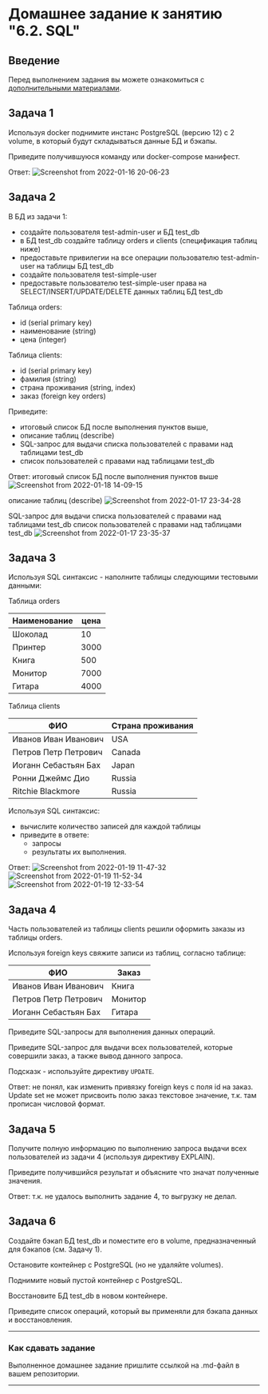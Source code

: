 # Домашнее задание к занятию "6.2. SQL"

## Введение

Перед выполнением задания вы можете ознакомиться с 
[дополнительными материалами](https://github.com/netology-code/virt-homeworks/tree/master/additional/README.md).

## Задача 1

Используя docker поднимите инстанс PostgreSQL (версию 12) c 2 volume, 
в который будут складываться данные БД и бэкапы.

Приведите получившуюся команду или docker-compose манифест.

Ответ:
![Screenshot from 2022-01-16 20-06-23](https://user-images.githubusercontent.com/89036206/149670142-52c81388-6ea3-4d51-8745-1c7f545d3dda.png)


## Задача 2

В БД из задачи 1: 
- создайте пользователя test-admin-user и БД test_db
- в БД test_db создайте таблицу orders и clients (спeцификация таблиц ниже)
- предоставьте привилегии на все операции пользователю test-admin-user на таблицы БД test_db
- создайте пользователя test-simple-user  
- предоставьте пользователю test-simple-user права на SELECT/INSERT/UPDATE/DELETE данных таблиц БД test_db

Таблица orders:
- id (serial primary key)
- наименование (string)
- цена (integer)

Таблица clients:
- id (serial primary key)
- фамилия (string)
- страна проживания (string, index)
- заказ (foreign key orders)

Приведите:
- итоговый список БД после выполнения пунктов выше,
- описание таблиц (describe)
- SQL-запрос для выдачи списка пользователей с правами над таблицами test_db
- список пользователей с правами над таблицами test_db

Ответ:
итоговый список БД после выполнения пунктов выше
![Screenshot from 2022-01-18 14-09-15](https://user-images.githubusercontent.com/89036206/149926376-1cc793ea-fa16-4cd0-b459-ae3367055d58.png)

описание таблиц (describe)
![Screenshot from 2022-01-17 23-34-28](https://user-images.githubusercontent.com/89036206/149949679-871f10bb-8f4c-4227-a5bf-20e8fe6b5b51.png)

SQL-запрос для выдачи списка пользователей с правами над таблицами test_db
список пользователей с правами над таблицами test_db
![Screenshot from 2022-01-17 23-35-37](https://user-images.githubusercontent.com/89036206/149949799-a3140a64-4978-4a5a-8e77-9186ccc18d2b.png)


## Задача 3

Используя SQL синтаксис - наполните таблицы следующими тестовыми данными:

Таблица orders

|Наименование|цена|
|------------|----|
|Шоколад| 10 |
|Принтер| 3000 |
|Книга| 500 |
|Монитор| 7000|
|Гитара| 4000|

Таблица clients

|ФИО|Страна проживания|
|------------|----|
|Иванов Иван Иванович| USA |
|Петров Петр Петрович| Canada |
|Иоганн Себастьян Бах| Japan |
|Ронни Джеймс Дио| Russia|
|Ritchie Blackmore| Russia|

Используя SQL синтаксис:
- вычислите количество записей для каждой таблицы 
- приведите в ответе:
    - запросы 
    - результаты их выполнения.

Ответ:
![Screenshot from 2022-01-19 11-47-32](https://user-images.githubusercontent.com/89036206/150096810-ab1f02d5-ca97-4970-9ec8-cb8f0e8d4729.png)
![Screenshot from 2022-01-19 11-52-34](https://user-images.githubusercontent.com/89036206/150096826-05146e37-9f99-4ccd-9aec-433553a2cd93.png)
![Screenshot from 2022-01-19 12-33-54](https://user-images.githubusercontent.com/89036206/150103549-4c9e12a9-ffaa-47c4-accf-9c87e8c99b37.png)


## Задача 4

Часть пользователей из таблицы clients решили оформить заказы из таблицы orders.

Используя foreign keys свяжите записи из таблиц, согласно таблице:

|ФИО|Заказ|
|------------|----|
|Иванов Иван Иванович| Книга |
|Петров Петр Петрович| Монитор |
|Иоганн Себастьян Бах| Гитара |

Приведите SQL-запросы для выполнения данных операций.

Приведите SQL-запрос для выдачи всех пользователей, которые совершили заказ, а также вывод данного запроса.
 
Подсказк - используйте директиву `UPDATE`.

Ответ: не понял, как изменить привязку foreign keys с поля id на заказ. Update set не может присвоить полю заказ текстовое значение, т.к. там прописан числовой формат.


## Задача 5

Получите полную информацию по выполнению запроса выдачи всех пользователей из задачи 4 
(используя директиву EXPLAIN).

Приведите получившийся результат и объясните что значат полученные значения.

Ответ: т.к. не удалось выполнить задание 4, то выгрузку не делал.

## Задача 6

Создайте бэкап БД test_db и поместите его в volume, предназначенный для бэкапов (см. Задачу 1).

Остановите контейнер с PostgreSQL (но не удаляйте volumes).

Поднимите новый пустой контейнер с PostgreSQL.

Восстановите БД test_db в новом контейнере.

Приведите список операций, который вы применяли для бэкапа данных и восстановления. 

---

### Как cдавать задание

Выполненное домашнее задание пришлите ссылкой на .md-файл в вашем репозитории.

---
